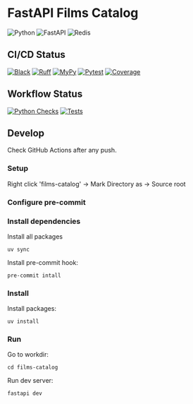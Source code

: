 # FastAPI Films Catalog

![Python](https://img.shields.io/badge/Python-3.12+-3776AB?style=flat-square&logo=python&logoColor=white)
![FastAPI](https://img.shields.io/badge/FastAPI-005571?style=flat-square&logo=fastapi)
![Redis](https://img.shields.io/badge/Redis-DC382D?style=flat-square&logo=redis&logoColor=white)

## CI/CD Status

[![Black](https://img.shields.io/badge/Black-◼️_Format-000000?style=flat-square&logo=python&logoColor=white)](https://github.com/Bulstray/FastAPIFilmsCatalogs/actions)
[![Ruff](https://img.shields.io/badge/Ruff-🪶_Lint-FCC21B?style=flat-square&logo=python&logoColor=black)](https://github.com/Bulstray/FastAPIFilmsCatalogs/actions)
[![MyPy](https://img.shields.io/badge/MyPy-🧪_Types-0075C9?style=flat-square&logo=python&logoColor=white)](https://github.com/Bulstray/FastAPIFilmsCatalogs/actions)
[![Pytest](https://img.shields.io/badge/Pytest-🧪_Tests-0A9EDC?style=flat-square&logo=pytest&logoColor=white)](https://github.com/Bulstray/FastAPIFilmsCatalogs/actions)
[![Coverage](https://img.shields.io/badge/Codecov-📊_Coverage-F01F7A?style=flat-square&logo=codecov&logoColor=white)](https://codecov.io/gh/Bulstray/FastAPIFilmsCatalogs)

## Workflow Status

[![Python Checks](https://github.com/Bulstray/FastAPIFilmsCatalogs/actions/workflows/python-checks.yml/badge.svg?style=flat-square)](https://github.com/Bulstray/FastAPIFilmsCatalogs/actions)
[![Tests](https://github.com/Bulstray/FastAPIFilmsCatalogs/actions/workflows/python-checks.yml/badge.svg?event=pull_request&style=flat-square)](https://github.com/Bulstray/FastAPIFilmsCatalogs/actions)
## Develop

Check GitHub Actions after any push.

### Setup

Right click 'films-catalog' -> Mark Directory as -> Source root

### Configure pre-commit

### Install dependencies

Install all packages
```shell
uv sync
```

Install pre-commit hook:
```shell
pre-commit intall
```


### Install

Install packages:
```shell
uv install
```

### Run

Go to workdir:
```shell
cd films-catalog
```

Run dev server:
```shell
fastapi dev
```
